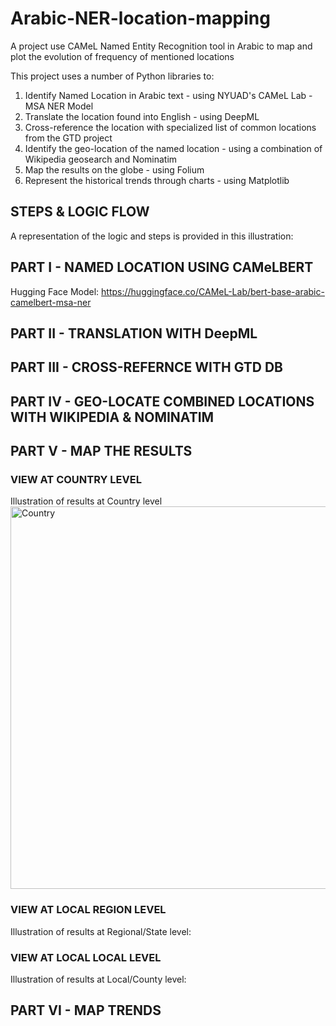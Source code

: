 # Arabic-NER-location-mapping
A project use CAMeL Named Entity Recognition tool in Arabic to map and plot the evolution of frequency of mentioned locations

This project uses a number of Python libraries to:
1) Identify Named Location in Arabic text - using NYUAD's CAMeL Lab - MSA NER Model
2) Translate the location found into English - using DeepML 
3) Cross-reference the location with specialized list of common locations from the GTD project
4) Identify the geo-location of the named location - using a combination of Wikipedia geosearch and Nominatim
5) Map the results on the globe - using Folium
6) Represent the historical trends through charts - using Matplotlib

## STEPS & LOGIC FLOW
A representation of the logic and steps is provided in this illustration: 




## PART I - NAMED LOCATION USING CAMeLBERT


Hugging Face Model: 
https://huggingface.co/CAMeL-Lab/bert-base-arabic-camelbert-msa-ner


## PART II - TRANSLATION WITH DeepML

## PART III - CROSS-REFERNCE WITH GTD DB


## PART IV - GEO-LOCATE COMBINED LOCATIONS WITH WIKIPEDIA & NOMINATIM

## PART V - MAP THE RESULTS

### VIEW AT COUNTRY LEVEL
Illustration of results at Country level
<img width="1018" height="612" alt="Country" src="https://github.com/user-attachments/assets/6ca8e94b-2561-4284-9e16-5a3dbab1f1bf" />

### VIEW AT LOCAL REGION LEVEL
Illustration of results at Regional/State level:


### VIEW AT LOCAL LOCAL LEVEL
Illustration of results at Local/County level:


## PART VI - MAP TRENDS
